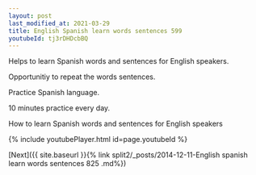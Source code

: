 ```yaml
---
layout: post
last_modified_at: 2021-03-29
title: English Spanish learn words sentences 599 
youtubeId: tj3rDHDcbBQ
---
```

 
 
Helps to learn Spanish words and sentences for English speakers.

Opportunitiy to repeat the words sentences. 

Practice Spanish language. 
 
10 minutes practice every day. 
 
How to learn Spanish words and sentences for English speakers 
 
{% include youtubePlayer.html id=page.youtubeId %}
 
 
[Next]({{ site.baseurl }}{% link  split2/_posts/2014-12-11-English spanish learn words sentences 825 .md%})
 
